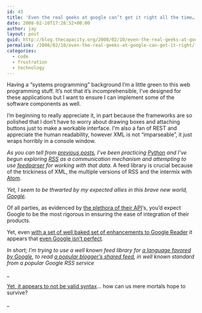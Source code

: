 ```yaml
---
id: 43
title: 'Even the real geeks at google can’t get it right all the time…'
date: 2008-02-10T17:28:52+00:00
author: jay
layout: post
guid: http://blog.thecapacity.org/2008/02/10/even-the-real-geeks-at-google-can-get-it-right/
permalink: /2008/02/10/even-the-real-geeks-at-google-can-get-it-right/
categories:
  - code
  - frustration
  - technology
---
```

Having a “systems programming” background I’m a little green to this web programming stuff. It’s not that it’s incomprehensible, I’ve designed for these applications but I want to ensure I can implement some of the software components as well.

I’m beginning to really appreciate it, in part because the frameworks are so polished that I don’t have to worry about drawing boxes and attaching buttons just to make a workable interface. I’m also a fan of REST and appreciate the human readability, however XML is not “imparseable”, it just wraps horribly in a console window.

_As you can tell from [previous posts](http://blog.thecapacity.org/category/code/ "Learning Python"), I’ve been practicing [Python](http://python.org/ "python") and I’ve begun exploring [RSS](http://en.wikipedia.org/wiki/RSS_(file_format) "rss") as a communication mechanism and attempting to use [feedparser](http://www.feedparser.org/ "feedparser.org") for working with that data._ A feed library is crucial because of the trickiness of XML, the multiple versions of RSS and the intermix with [Atom](http://en.wikipedia.org/wiki/Atom_%28standard%29 "atom").

_Yet, I seem to be thwarted by my expected allies in this brave new world, [Google](http://www.google.com/ "Google")._

Of all parties, as evidenced by [the plethora of their API](http://googleblog.blogspot.com/ "google blog")‘s, you’d expect Google to be the most rigorous in ensuring the ease of integration of their products.

Yet, even [with a set of well baked set of enhancements to Google Reader](http://googleblog.blogspot.com/2006/03/google-reader-learns-to-share.html "google reader shares") it appears that [even Google isn’t perfect](http://feedvalidator.org/check.cgi?url=http%3A%2F%2Fwww.google.com%2Freader%2Fshared%2F14480565058256660224 "google RSS doesn't validate").

_In short; I’m trying to use a well known feed library for [a language favored by Google](http://www.sauria.com/~twl/conferences/pycon2005/20050325/Python%20at%20Google.html "python at google"), to read [a popular blogger’s shared feed](http://scobleizer.com/2007/12/25/merry-christmas-2007/ "Scoble likes google reader"), in well known standard from a popular Google RSS service_

_
  
[Yet, it appears to not be valid syntax](http://feedvalidator.org/check.cgi?url=http%3A%2F%2Fwww.google.com%2Freader%2Fshared%2F14480565058256660224 "feedvalidator for google reader")… how can us mere mortals hope to survive?
  
_

